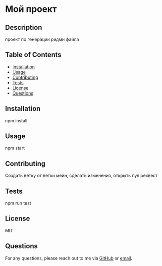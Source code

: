 
# Мой проект

## Description

проект по генерации ридми файла

## Table of Contents
- [Installation](#installation)
- [Usage](#usage)
- [Contributing](#contributing)
- [Tests](#tests)
- [License](#license)
- [Questions](#questions)

## Installation

npm install

## Usage

npm start

## Contributing

Создать ветку от ветки мейн, сделать изменения, открыть пул реквест

## Tests

npm run test

## License

MIT

## Questions

For any questions, please reach out to me via [GitHub](https://github.com/VladislavApelgants) or [email](mailto:qwe@mail.com).
